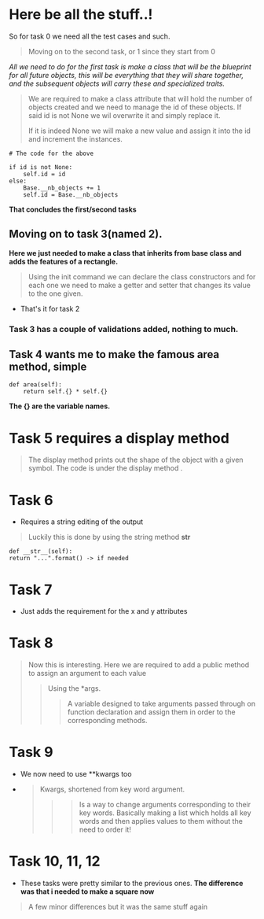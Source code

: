 # Here be all the stuff..!
So for task 0 we need all the test cases and such.

> Moving on to the second task, or 1 since they start from 0

*All we need to do for the first task is make a class that will be
the blueprint for all future objects, this will be
everything that they will share together, and the subsequent objects will carry
these and specialized traits.*

> We are required to make a class attribute that will hold the number of objects created
> and we need to manage the id of these objects. If said id is not None we wil overwrite it and simply replace it.
> 
> If it is indeed None we will make a new value and assign it into the id and increment the instances.

```
# The code for the above

if id is not None:
    self.id = id
else:
    Base.__nb_objects += 1
    self.id = Base.__nb_objects
```
**That concludes the first/second tasks**

## Moving on to task 3(named 2).

**Here we just needed to make a class that
inherits from base class and adds the features of a rectangle.**

>Using the init command we can declare the class constructors and for each one we need to make a getter and setter that changes
> its value to the one given.

* That's it for task 2

### Task 3 has a couple of validations added, nothing to much.

## Task 4 wants me to make the famous area method, simple
```
def area(self):
    return self.{} * self.{}
```
**The {} are the variable names.**

# Task 5 requires a display method

> The display method prints out the shape of
> the object with a given symbol.
> The code is under the display method
.

# Task 6
* Requires a string editing of the output
> Luckily this is done by using the string method __str__
```
def __str__(self):
return "...".format() -> if needed
```
# Task 7
* Just adds the requirement for the x and y attributes

# Task 8
> Now this is interesting.
> Here we are required to add a public method to assign an argument to each value
>> Using the  *args.
>>> A variable designed to take arguments passed through on function declaration and assign them in order
> to the corresponding methods.

# Task 9
* We now need to use **kwargs too
* >Kwargs, shortened from key word argument.
  > >>Is a way to change arguments corresponding to their key words.
  > Basically making a list which holds all key words and then applies values to them without the need to order it!

# Task 10, 11, 12

* These tasks were pretty similar to the previous ones.
**The difference was that i needed to make a square now**

> A few minor differences but it was the same stuff again

